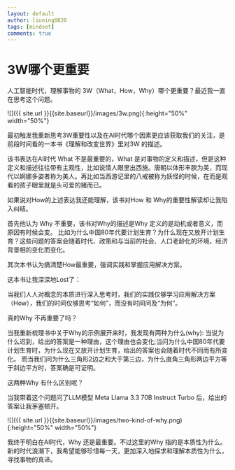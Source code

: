 ```yaml
---
layout: default
author: liuning0820
tags: [mindset]
comments: true
---
```


# 3W哪个更重要

人工智能时代，理解事物的 3W（What，How，Why）哪个更重要？最近我一直在思考这个问题。

![]({{ site.url }}{{site.baseurl}}/images/3w.png){:height="50%" width="50%"}

最初触发我重新思考3W重要性以及在AI时代哪个因素更应该获取我们的关注，是前段时间看的一本书《理解和改变世界》里对3W 的描述。

该书表达在AI时代 What 不是最重要的，What 是对事物的定义和描述，但是这种定义和描述往往带有主观性，比如说情人眼里出西施。唐朝以体形丰腴为美，而现代以婀娜多姿者称为美人。再比如当西游记里的八戒被称为妖怪的时候，在而是观看的孩子眼里就是头可爱的猪而已。

如果说对How的上述表达我还能理解，该书对How 和 Why的重要性解读却让我陷入纠结。

首先他认为 Why 不重要，该书对Why的描述是Why 定义的是动机或者意义，而原因有时候会变。
比如为什么中国80年代要计划生育？为什么现在又放开计划生育？这些问题的答案会随着时代、政策和与当前的社会、人口老龄化的环境，经济背景相的变化而变化。

其次本书认为搞清楚How最重要，强调实践和掌握应用解决方案。

这本书让我深深地Lost了：

当我们人人对概念的本质进行深入思考时，我们的实践仅够学习应用解决方案（How），我们的时间仅够思考“如何”，而没有时间问及“为何”。

真的Why 不再重要了吗？

当我重新梳理书中关于Why的示例展开来时，我发现有两种为什么(why):
当说为什么迟到，给出的答案是一种理由，这个理由也会变化;当问为什么中国80年代要计划生育时，为什么现在又放开计划生育，给出的答案也会随着时代不同而有所变化。
而当我们问为什么三角形2边之和大于第三边，为什么直角三角形两边平方等于斜边平方时，答案确是可证明。

这两种Why 有什么区别呢？

当我带着这个问题问了LLM模型 Meta Llama 3.3 70B Instruct Turbo 后，给出的答案让我茅塞顿开。

![]({{ site.url }}{{site.baseurl}}/images/two-kind-of-why.png){:height="50%" width="50%"}

我终于明白在AI时代，Why 还是最重要。不过这里的Why 指的是本质性为什么。新的时代浪潮下，我希望能够珍惜每一天，更加深入地探求和理解本质性为什么，寻找事物的真谛。